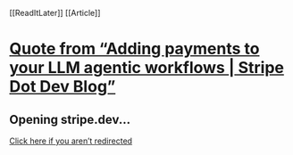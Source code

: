 [[ReadItLater]] [[Article]]

# [Quote from “Adding payments to your LLM agentic workflows | Stripe Dot Dev Blog”](https://arc.net/l/quote/eswojeir)

## Opening stripe.dev...

[Click here if you aren’t redirected](https://stripe.dev/blog/adding-payments-to-your-agentic-workflows#:~:text=agent%20toolkit%20documentation)